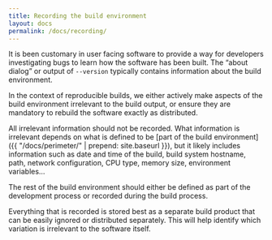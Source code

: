 ```yaml
---
title: Recording the build environment
layout: docs
permalink: /docs/recording/
---
```


It is been customary in user facing software to provide a way for
developers investigating bugs to learn how the software has been
built. The “about dialog” or output of `--version` typically contains
information about the build environment.

In the context of reproducible builds, we either actively make aspects
of the build environment irrelevant to the build output, or ensure they
are mandatory to rebuild the software exactly as distributed.

All irrelevant information should not be recorded. What information is
irrelevant depends on what is defined to be
[part of the build environment]({{ "/docs/perimeter/" | prepend: site.baseurl }}),
but it likely includes information such as date and time of the build, build
system hostname, path, network configuration, CPU type, memory size,
environment variables…

The rest of the build environment should either be defined as part of
the development process or recorded during the build process.

Everything that is recorded is stored best as a separate build product that can
be easily ignored or distributed separately. This will help identify which
variation is irrelevant to the software itself.
